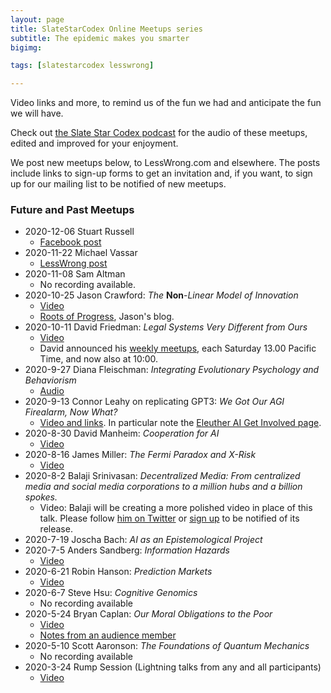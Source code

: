 ```yaml
---
layout: page
title: SlateStarCodex Online Meetups series
subtitle: The epidemic makes you smarter
bigimg:

tags: [slatestarcodex lesswrong]

---
```


Video links and more, to remind us of the fun we had and anticipate the fun we will have.

Check out [the Slate Star Codex podcast](https://linktr.ee/sscpodcast/) for the audio of these meetups, edited and improved for your enjoyment.

We post new meetups below, to LessWrong.com and elsewhere. The posts include   links to sign-up forms to get an invitation and, if you want, to sign up for our mailing list to be notified of new meetups.

### Future and Past Meetups

* 2020-12-06 Stuart Russell
  * [Facebook post](https://www.facebook.com/events/1401525380188195)
* 2020-11-22 Michael Vassar
  * [LessWrong post](https://www.lesswrong.com/posts/iWWjq5BioRkjxxNKq/michael-vassar-at-the-slatestarcodex-online-meetup)
* 2020-11-08 Sam Altman
  * No recording available.
* 2020-10-25 Jason Crawford: *The* **Non**-*Linear Model of Innovation*  
  * [Video](https://youtu.be/No7OezzFkfo)
  * [Roots of Progress](https://rootsofprogress.org/), Jason's blog.
* 2020-10-11 David Friedman: *Legal Systems Very Different from Ours*
  * [Video](https://www.youtube.com/watch?v=xbqhxCyd2BI)
  * David announced his [weekly meetups](http://www.daviddfriedman.com/SSC%20Meetups%20announcement.html), each Saturday 13.00 Pacific Time, and now also at 10:00.
* 2020-9-27 Diana Fleischman: *Integrating Evolutionary Psychology and Behaviorism*
  * [Audio](https://drive.google.com/file/d/1xa1lC1oT9x63_bxl06JF47KwyeVD_Vyi/view?usp=sharing)
* 2020-9-13 Connor Leahy on replicating GPT3: *We Got Our AGI Firealarm, Now What?*
  * [Video and links](https://www.youtube.com/watch?v=pGjyiqJZPJo). In particular note the [Eleuther AI Get Involved page](https://www.eleuther.ai/get-involved).
* 2020-8-30 David Manheim: *Cooperation for AI*
  * [Video](https://youtu.be/1fCm6Z16leg)
* 2020-8-16 James Miller: *The Fermi Paradox and X-Risk*
  * [Video](https://youtu.be/jisNYZpmnmU) 
* 2020-8-2 Balaji Srinivasan: *Decentralized Media: From centralized media and social media corporations to a million hubs and a billion spokes.*
  * Video: Balaji will be creating a more polished video in place of this talk. Please follow [him on Twitter](https://twitter.com/balajis/) or [sign up](http://balajis.com/signup) to be notified of its release.
* 2020-7-19 Joscha Bach:  *AI as an Epistemological Project*
* 2020-7-5 Anders Sandberg: *Information Hazards*
  * [Video](https://www.youtube.com/watch?v=Wn2vgQGNI_c)
* 2020-6-21 Robin Hanson: *Prediction Markets*
  * [Video](https://www.youtube.com/watch?v=uc4W4BlJ-zc)
* 2020-6-7 Steve Hsu: *Cognitive Genomics*
  * No recording available
* 2020-5-24 Bryan Caplan: *Our Moral Obligations to the Poor*
  * [Video](https://www.youtube.com/watch?v=33ACoLXLoHo&feature=youtu.be)
  * [Notes from an audience member](https://www.zappable.com/2020/05/bryan-caplan-on-who-to-blame-for-poverty.html)
* 2020-5-10 Scott Aaronson: *The Foundations of Quantum Mechanics*
  * No recording available
* 2020-3-24 Rump Session (Lightning talks from any and all participants)
  * [Video](https://youtu.be/YdfM45Oyzhk)